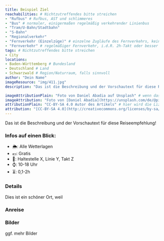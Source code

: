 ```yaml
---
title: Beispiel Ziel
reachabilities: # Nichtzutreffendes bitte streichen
- "Rufbus" # Rufbus, AST und schlimmeres
- "Bus" # normaler, einigermaßen regelmäßig verkehrender Linienbus
- "Tram/U-Bahn/Stadtbahn"
- "S-Bahn"
- "Regionalverkehr"
- "Fernverkehr (Einzelzüge)" # einzelne Zugläufe des Fernverkehrs, kein Takt
- "Fernverkehr" # regelmäßiger Fernverkehr, i.d.R. 2h-Takt oder besser
tags: # Nichtzutreffendes bitte streichen
- City
locations:
- Baden-Württemberg # Bundesland
- Deutschland # Land
- Schwarzwald # Region/Naturraum, falls sinnvoll
author: "Dein Name"
imageResource: "img/411.jpg"
description: "Das ist die Beschreibung und der Vorschautext für diese Reiseempfehlung!"

imageAttributionPlain: "Foto von Daniel Abadia auf Unsplash" # wenn das Headerbild nicht von dir ist, bitte hier den Autor und Lizenz angeben. Hier ist nur Text erlaubt. Wenn die Attribution gleich des Artikels ist (Bild von dir), entferne diesen Eintrag einfach.
imageAttribution: "Foto von [Daniel Abadia](https://unsplash.com/de/@pixeldan?utm_source=unsplash&utm_medium=referral&utm_content=creditCopyText) auf [Unsplash](https://unsplash.com/de/fotos/Njq3Nz6-5rQ?utm_source=unsplash&utm_medium=referral&utm_content=creditCopyText)" # Hier können auch Links mit markdown eingefügt werden. Wenn die Attribution gleich des Artikels ist, entferne diesen Eintrag einfach.
attributionPlain: "CC-BY-SA 4.0 Autor des Artikels" # hier wird die Lizenz für den gesamten Eintrag angegeben, das ist dein Werk, also z.B. CC-BY-SA 4.0 <dein Name>
attribution: "[CC-BY-SA 4.0](http://creativecommons.org/licenses/by-sa/4.0/) Autor des Artikels" # und hier nochmal mit Markdown
---
```


Das ist die Beschreibung und der Vorschautext für diese Reiseempfehlung!

### Infos auf einen Blick:
- 🌦️: Alle Wetterlagen
- 💶: Gratis
- 🚉: Haltestelle X, Linie Y, Takt Z
- ⌚: 10-18 Uhr
- ⏳: 0,1-2h

### Details
Dies ist ein schöner Ort, weil

### Anreise

### Bilder
ggf. mehr Bilder